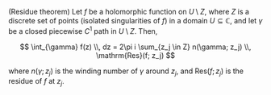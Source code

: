 (Residue theorem) Let $f$ be a holomorphic function on $U \setminus Z$, where $Z$ is a discrete set of points (isolated singularities of $f$) in a domain $U\subseteq \mathbb{C}$, and let $\gamma$ be a closed piecewise $C^1$ path in $U \setminus Z$. Then,

$$
\int_{\gamma} f(z) \\, dz = 2\pi i \sum_{z_j \in Z} n(\gamma; z_j) \\, \mathrm{Res}(f; z_j)
$$

where $n(\gamma; z_j)$ is the winding number of $\gamma$ around $z_j$, and $\mathrm{Res}(f; z_j)$ is the residue of $f$ at $z_j$.
